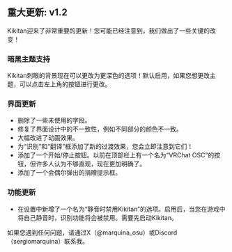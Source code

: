 ## 重大更新: v1.2
Kikitan迎来了非常重要的更新！您可能已经注意到，我们做出了一些关键的改变！

### 暗黑主题支持
Kikitan刺眼的背景现在可以更改为更深色的选项！默认启用，如果您想更改主题，可以点击左上角的按钮进行更改。

### 界面更新
- 删除了一些未使用的字段。
- 修复了界面设计中的不一致性，例如不同部分的颜色不一致。
- 大幅改进了动画效果。
- 为“识别”和“翻译”框添加了新的过渡效果，您会立即注意到它们！
- 添加了一个开始/停止按钮。以前在顶部栏上有一个名为“VRChat OSC”的按钮，但许多人认为不够直观，现在更加明确了。
- 添加了一个会偶尔弹出的捐赠提示框。

### 功能更新
- 在设置中新增了一个名为“静音时禁用Kikitan”的选项。启用后，当您在游戏中将自己静音时，识别功能将会被禁用。需要先启动Kikitan。

如果您遇到任何问题，请通过X（@marquina_osu）或Discord（sergiomarquina）联系我。
